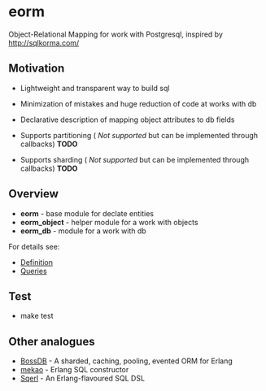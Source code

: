 # eorm

Object-Relational Mapping for work with Postgresql, inspired by http://sqlkorma.com/

## Motivation

* Lightweight and transparent way to build sql

* Minimization of mistakes and huge reduction of code at works with db

* Declarative description of mapping object attributes to db fields

* Supports partitioning ( *Not supported* but can be implemented through callbacks) **TODO**

* Supports sharding ( *Not supported* but can be implemented through callbacks) **TODO**

## Overview

* **eorm** - base module for declate entities
* **eorm_object** - helper module for a work with objects
* **eorm_db** - module for a work with db

For details see:

* [Definition](docs/definition.md)
* [Queries](docs/queries.md)

## Test
* make test


## Other analogues

* [BossDB](https://github.com/ErlyORM/boss_db) - A sharded, caching, pooling, evented ORM for Erlang
* [mekao](https://github.com/ddosia/mekao) - Erlang SQL constructor
* [Sqerl](https://github.com/devinus/sqerl) - An Erlang-flavoured SQL DSL
